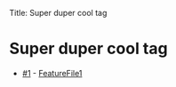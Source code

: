 Title: Super duper cool tag

# Super duper cool tag

* [#1](https://github.com/X2CommunityCore/X2WOTCCommunityHighlander/issues/1) - [FeatureFile1](strategy/FeatureFile1.md)
